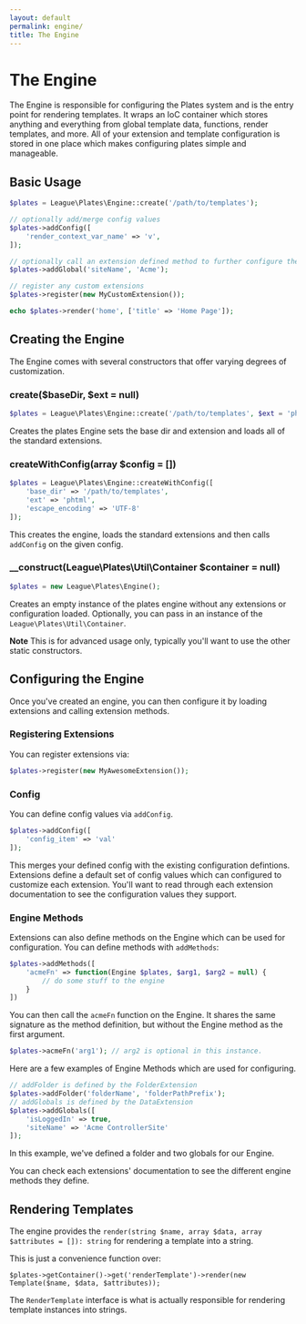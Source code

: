 ```yaml
---
layout: default
permalink: engine/
title: The Engine
---
```


The Engine
==========

The Engine is responsible for configuring the Plates system and is the entry point for rendering templates. It wraps an IoC container which stores anything and everything from global template data, functions, render templates, and more. All of your extension and template configuration is stored in one place which makes configuring plates simple and manageable.

## Basic Usage

```php
$plates = League\Plates\Engine::create('/path/to/templates');

// optionally add/merge config values
$plates->addConfig([
    'render_context_var_name' => 'v',
]);

// optionally call an extension defined method to further configure the engine and the extensions
$plates->addGlobal('siteName', 'Acme');

// register any custom extensions
$plates->register(new MyCustomExtension());

echo $plates->render('home', ['title' => 'Home Page']);
```

## Creating the Engine

The Engine comes with several constructors that offer varying degrees of customization.

### create($baseDir, $ext = null)

```php
$plates = League\Plates\Engine::create('/path/to/templates', $ext = 'phtml');
```

Creates the plates Engine sets the base dir and extension and loads all of the standard extensions.

### createWithConfig(array $config = [])

```php
$plates = League\Plates\Engine::createWithConfig([
    'base_dir' => '/path/to/templates',
    'ext' => 'phtml',
    'escape_encoding' => 'UTF-8'
]);
```

This creates the engine, loads the standard extensions and then calls `addConfig` on the given config.

### \_\_construct(League\Plates\Util\Container $container = null)

```php
$plates = new League\Plates\Engine();
```

Creates an empty instance of the plates engine without any extensions or configuration loaded. Optionally, you can pass in an instance of the `League\Plates\Util\Container`.

**Note** This is for advanced usage only, typically you'll want to use the other static constructors.

## Configuring the Engine

Once you've created an engine, you can then configure it by loading extensions and calling extension methods.

### Registering Extensions

You can register extensions via:

```php
$plates->register(new MyAwesomeExtension());
```

### Config

You can define config values via `addConfig`.

```php
$plates->addConfig([
    'config_item' => 'val'
]);
```

This merges your defined config with the existing configuration defintions. Extensions define a default set of config values which can configured to customize each extension. You'll want to read through each extension documentation to see the configuration values they support.

### Engine Methods

Extensions can also define methods on the Engine which can be used for configuration. You can define methods with `addMethods`:

```php
$plates->addMethods([
    'acmeFn' => function(Engine $plates, $arg1, $arg2 = null) {
        // do some stuff to the engine
    }
])
```

You can then call the `acmeFn` function on the Engine. It shares the same signature as the method definition, but without the Engine method as the first argument.

```php
$plates->acmeFn('arg1'); // arg2 is optional in this instance.
```

Here are a few examples of Engine Methods which are used for configuring.

```php
// addFolder is defined by the FolderExtension
$plates->addFolder('folderName', 'folderPathPrefix');
// addGlobals is defined by the DataExtension
$plates->addGlobals([
    'isLoggedIn' => true,
    'siteName' => 'Acme ControllerSite'
]);
```

In this example, we've defined a folder and two globals for our Engine.

You can check each extensions' documentation to see the different engine methods they define.

## Rendering Templates

The engine provides the `render(string $name, array $data, array $attributes = []): string` for rendering a template into a string.

This is just a convenience function over:

```
$plates->getContainer()->get('renderTemplate')->render(new Template($name, $data, $attributes));
```

The `RenderTemplate` interface is what is actually responsible for rendering template instances into strings.
